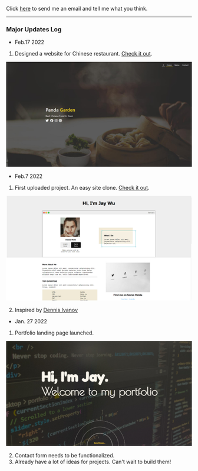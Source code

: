 Click [here](https://jay0223.github.io/#contact) to send me an email and tell me what you think.

---

### Major Updates Log

- Feb.17 2022

1. Designed a website for Chinese restaurant. [Check it out](https://jay0223.github.io/restaurant/).

![chinese restaurant](./img/restaurants-cover.jpg)

- Feb.7 2022

1. First uploaded project. An easy site clone. [Check it out](https://jay0223.github.io/portfolioclone/).

![site clone](./img/clone-portfolio1-cover.jpg)

2. Inspired by [Dennis Ivanov](http://dennisivy-portfolio.s3-website-us-west-2.amazonaws.com/)

- Jan. 27 2022

1. Portfolio landing page launched.

![portfolio landing page](./img/landingpage-cover.jpg)

2. Contact form needs to be functionalized.
3. Already have a lot of ideas for projects. Can't wait to build them!
